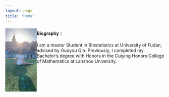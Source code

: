 ```yaml
---
layout: page
title: "Home"
---
```


<img align="left" width="100" height="200" src="https://github.com/RZRuiZhang/RZRuiZhang.github.io/blob/master/rui.jpeg">



#### Biography：

I am a master Student in Biostatistics at University of Fudan, advised by Guoyou Qin. Previously, I completed my Bachelor’s degree 
with Honors in the Cuiying Honors College of Mathematics at Lanzhou University. 
